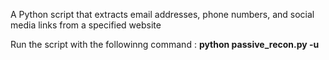 A Python script that extracts email addresses, phone numbers, and social media links from a specified website

Run the script with the followinng command : **python passive_recon.py -u <tearget url>**
